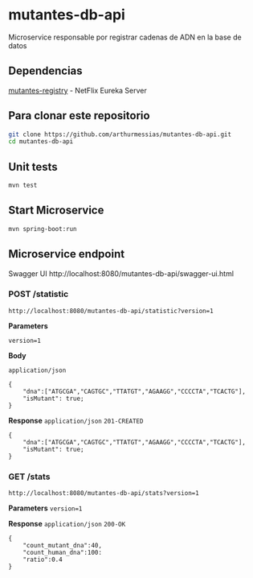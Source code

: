 # mutantes-db-api

Microservice responsable por registrar cadenas de ADN en la base de datos

## Dependencias
[mutantes-registry](https://github.com/arthurmessias/mutantes-registry) - NetFlix Eureka Server

## Para clonar este repositorio
```bash
git clone https://github.com/arthurmessias/mutantes-db-api.git
cd mutantes-db-api
```

## Unit tests
```bash
mvn test
```
## Start Microservice
```bash
mvn spring-boot:run
```

## Microservice endpoint
Swagger UI http://localhost:8080/mutantes-db-api/swagger-ui.html

### POST /statistic
```
http://localhost:8080/mutantes-db-api/statistic?version=1
```

**Parameters**

`version=1`

**Body**

`application/json`
```
{
    "dna":["ATGCGA","CAGTGC","TTATGT","AGAAGG","CCCCTA","TCACTG"],
	"isMutant": true;
}
```

**Response**
`application/json` `201-CREATED`
```
{
    "dna":["ATGCGA","CAGTGC","TTATGT","AGAAGG","CCCCTA","TCACTG"],
	"isMutant": true;
}
```

### GET /stats
```
http://localhost:8080/mutantes-db-api/stats?version=1
```

**Parameters**
`version=1`


**Response**
`application/json` `200-OK`
```
{
	"count_mutant_dna":40, 
	"count_human_dna":100: 
	"ratio":0.4
}
```
